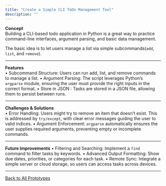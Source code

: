 ```yaml
---
title: "Create a Simple CLI ToDo Management Tool"
description: ""
---
```


**Concept**  
Building a CLI-based todo application in Python is a great way to practice command-line interfaces, argument parsing, and basic data management. 

The basic idea is to let users manage a list via simple subcommands(`add`, `list`, and `remove`).

---

**Features**  
•	Subcommand Structure: Users can run add, list, and remove commands to manage a list.
•	Argument Parsing: The script leverages Python’s `argparse` module, ensuring the user must provide the right inputs in the correct format.
•	Store in JSON : Tasks are stored in a JSON file, allowing them to persist between runs.

---

**Challenges & Solutions**  
•	Error Handling: Users might try to remove an item that doesn’t exist. This is addressed by `try/except`, with clear error messages guiding the user to valid indices.
•	Argument Enforcement: `argparse` automatically ensures the user supplies required arguments, preventing empty or incomplete commands.

---

**Future Improvements**
•	Filtering and Searching: Implement a `find` command to filter tasks by keywords.
•	Advanced Output Formatting: Show due dates, priorities, or categories for each task.
•	Remote Sync: Integrate a simple server or cloud storage, so users can access tasks across devices.


---
[Back to All Prototypes](../index.md)
